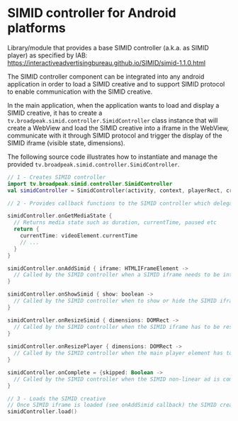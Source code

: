 # SIMID controller for Android platforms

Library/module that provides a base SIMID controller (a.k.a. as SIMID player) as specified by IAB: https://interactiveadvertisingbureau.github.io/SIMID/simid-1.1.0.html

The SIMID controller component can be integrated into any android application in order to load a SIMID creative and to support SIMID protocol to enable communication with the SIMID creative.

In the main application, when the application wants to load and display a SIMID creative, it has to create a ``tv.broadpeak.simid.controller.SimidController`` class instance that will create a WebView and load the SIMID creative into a iframe in the WebView, communicate with it through SIMID protocol and trigger the display of the SIMID iframe (visible state, dimensions). 

The following source code illustrates how to instantiate and manage the provided ``tv.broadpeak.simid.controller.SimidController``.

```kotlin
// 1 - Creates SIMID controller 
import tv.broadpeak.simid.controller.SimidController
val simidController = SimidController(activity, context, playerRect, creativeUri, adParameters, duration)

// 2 - Provides callback functions to the SIMID controller which delegates UI process to the application

simidController.onGetMediaState {
  // Returns media state such as duration, currentTime, paused etc
  return {
    currentTime: videoElement.currentTime
    // ...
  }
}

simidController.onAddSimid { iframe: HTMLIFrameElement -> 
  // Called by the SIMID controller when a SIMID iframe needs to be integrated into current DOM
}

simidController.onShowSimid { show: boolean ->
  // Called by the SIMID controller when to show or hide the SIMID iframe
}

simidController.onResizeSimid { dimensions: DOMRect ->
  // Called by the SIMID controller when the SIMID iframe has to be resized
}
  
simidController.onResizePlayer { dimensions: DOMRect ->
  // Called by the SIMID controller when the main player element has to be resized
}

simidController.onComplete = {skipped: Boolean ->
  // Called by the SIMID controller when the SIMID non-linear ad is completed  with indication if ad has been skipped
}

// 3 - Loads the SIMID creative
// Once SIMID iframe is loaded (see onAddSimid callback) the SIMID creative and controller will initiate the session 
simidController.load()
```
